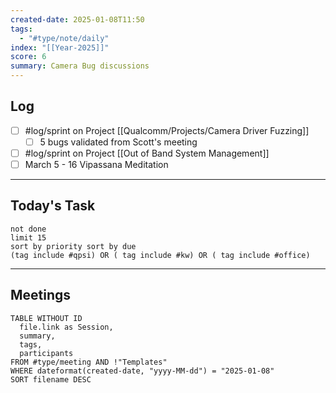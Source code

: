 ```yaml
---
created-date: 2025-01-08T11:50
tags:
  - "#type/note/daily"
index: "[[Year-2025]]"
score: 6
summary: Camera Bug discussions
---
```


## Log
- [ ] #log/sprint on Project [[Qualcomm/Projects/Camera Driver Fuzzing]]
	- [ ] 5 bugs validated from Scott's meeting
- [ ] #log/sprint on Project [[Out of Band System Management]]
- [ ] March 5 - 16 Vipassana Meditation

---

## Today's Task

```tasks
not done
limit 15
sort by priority sort by due
(tag include #qpsi) OR ( tag include #kw) OR ( tag include #office)
```
---

## Meetings

```dataview
TABLE WITHOUT ID
  file.link as Session,
  summary,
  tags,
  participants
FROM #type/meeting AND !"Templates"
WHERE dateformat(created-date, "yyyy-MM-dd") = "2025-01-08"
SORT filename DESC
```